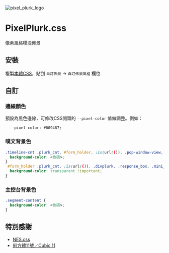 ![pixel_plurk_logo](https://user-images.githubusercontent.com/4176802/231839890-a084c430-d022-4727-ba72-2373189322c9.jpg)

# PixelPlurk.css

像素風格噗浪佈景

## 安裝

複製[本體CSS](https://github.com/maid-cat/PixelPlurk.css/blob/main/PixelPlurk.css)，貼到 `自訂佈景` -> `自訂佈景風格` 欄位

## 自訂

### 邊線顏色

預設為黑色邊線，可修改CSS開頭的 `--pixel-color` 值做調整。例如：
```
  --pixel-color: #009487;
```


### 噗文背景色

```css
.timeline-cnt .plurk_cnt, #form_holder, :is(url({)), .pop-window-view, :is(url(})) {
  background-color: <色碼>;
}
 #form_holder .plurk_cnt, :is(url({)), .divplurk, .response_box, .mini_form, :is(url(})) {
  background-color: transparent !important;
}
```

### 主控台背景色

```css
.segment-content {
  background-color: <色碼>;
}
```


## 特別感謝

- [NES.css](https://nostalgic-css.github.io/NES.css/)
- [俐方體11號／Cubic 11](https://github.com/ACh-K/Cubic-11)